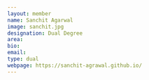 ```yaml
---
layout: member
name: Sanchit Agarwal
image: sanchit.jpg
designation: Dual Degree
area:
bio:
email:
type: dual
webpage: https://sanchit-agrawal.github.io/
---
```

